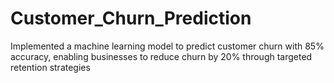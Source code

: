 # Customer_Churn_Prediction
Implemented a machine learning model to predict customer churn with 85% accuracy, enabling businesses to reduce churn by 20% through targeted retention strategies

